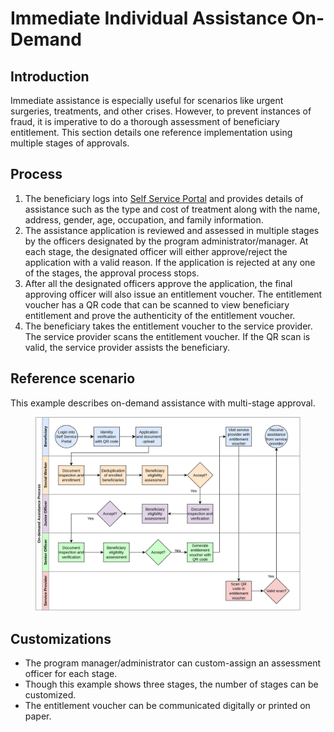 # Immediate Individual Assistance On-Demand

## Introduction

Immediate assistance is especially useful for scenarios like urgent surgeries, treatments, and other crises. However, to prevent instances of fraud, it is imperative to do a thorough assessment of beneficiary entitlement. This section details one reference implementation using multiple stages of approvals.

## Process

1. The beneficiary logs into [Self Service Portal](../secure-registry/registration-methods/self-service-portal.md) and provides details of assistance such as the type and cost of treatment along with the name, address, gender, age, occupation, and family information.
2. The assistance application is reviewed and assessed in multiple stages by the officers designated by the program administrator/manager. At each stage, the designated officer will either approve/reject the application with a valid reason. If the application is rejected at any one of the stages, the approval process stops.
3. After all the designated officers approve the application, the final approving officer will also issue an entitlement voucher. The entitlement voucher has a QR code that can be scanned to view beneficiary entitlement and prove the authenticity of the entitlement voucher.
4. The beneficiary takes the entitlement voucher to the service provider. The service provider scans the entitlement voucher. If the QR scan is valid, the service provider assists the beneficiary.

## Reference scenario

This example describes on-demand assistance with multi-stage approval.

<figure><img src="https://github.com/OpenG2P/openg2p-documentation/raw/8a03d5f1c4c2808fdb9c6725f32442f21b6de7cf/.gitbook/assets/on-demand-assistance.png" alt=""><figcaption></figcaption></figure>

## Customizations

* The program manager/administrator can custom-assign an assessment officer for each stage.
* Though this example shows three stages, the number of stages can be customized.
* The entitlement voucher can be communicated digitally or printed on paper.
